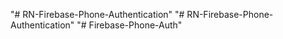 "# RN-Firebase-Phone-Authentication" 
"# RN-Firebase-Phone-Authentication" 
"# Firebase-Phone-Auth" 
